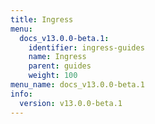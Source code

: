 ```yaml
---
title: Ingress
menu:
  docs_v13.0.0-beta.1:
    identifier: ingress-guides
    name: Ingress
    parent: guides
    weight: 100
menu_name: docs_v13.0.0-beta.1
info:
  version: v13.0.0-beta.1
---
```



